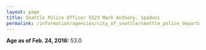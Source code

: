 ```yaml
---
layout: page
title: Seattle Police Officer 5523 Mark Anthony. Spadoni
permalink: /information/agencies/city_of_seattle/seattle_police_department/copbook/5523/
---
```


**Age as of Feb. 24, 2016:** 53.0
